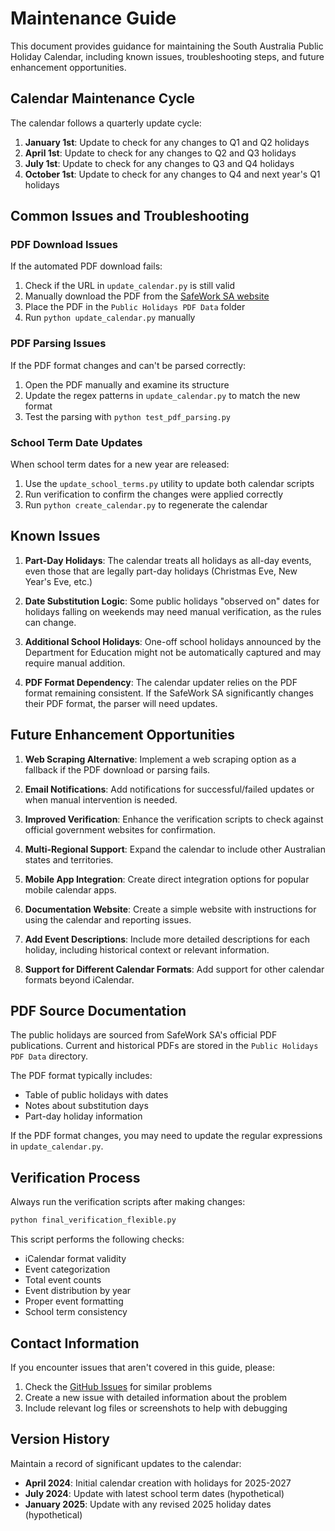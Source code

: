 # Maintenance Guide

This document provides guidance for maintaining the South Australia Public Holiday Calendar, including known issues, troubleshooting steps, and future enhancement opportunities.

## Calendar Maintenance Cycle

The calendar follows a quarterly update cycle:

1. **January 1st**: Update to check for any changes to Q1 and Q2 holidays
2. **April 1st**: Update to check for any changes to Q2 and Q3 holidays
3. **July 1st**: Update to check for any changes to Q3 and Q4 holidays
4. **October 1st**: Update to check for any changes to Q4 and next year's Q1 holidays

## Common Issues and Troubleshooting

### PDF Download Issues

If the automated PDF download fails:

1. Check if the URL in `update_calendar.py` is still valid
2. Manually download the PDF from the [SafeWork SA website](https://www.safework.sa.gov.au/resources/public-holidays)
3. Place the PDF in the `Public Holidays PDF Data` folder
4. Run `python update_calendar.py` manually

### PDF Parsing Issues

If the PDF format changes and can't be parsed correctly:

1. Open the PDF manually and examine its structure
2. Update the regex patterns in `update_calendar.py` to match the new format
3. Test the parsing with `python test_pdf_parsing.py`

### School Term Date Updates

When school term dates for a new year are released:

1. Use the `update_school_terms.py` utility to update both calendar scripts
2. Run verification to confirm the changes were applied correctly
3. Run `python create_calendar.py` to regenerate the calendar

## Known Issues

1. **Part-Day Holidays**: The calendar treats all holidays as all-day events, even those that are legally part-day holidays (Christmas Eve, New Year's Eve, etc.)

2. **Date Substitution Logic**: Some public holidays "observed on" dates for holidays falling on weekends may need manual verification, as the rules can change.

3. **Additional School Holidays**: One-off school holidays announced by the Department for Education might not be automatically captured and may require manual addition.

4. **PDF Format Dependency**: The calendar updater relies on the PDF format remaining consistent. If the SafeWork SA significantly changes their PDF format, the parser will need updates.

## Future Enhancement Opportunities

1. **Web Scraping Alternative**: Implement a web scraping option as a fallback if the PDF download or parsing fails.

2. **Email Notifications**: Add notifications for successful/failed updates or when manual intervention is needed.

3. **Improved Verification**: Enhance the verification scripts to check against official government websites for confirmation.

4. **Multi-Regional Support**: Expand the calendar to include other Australian states and territories.

5. **Mobile App Integration**: Create direct integration options for popular mobile calendar apps.

6. **Documentation Website**: Create a simple website with instructions for using the calendar and reporting issues.

7. **Add Event Descriptions**: Include more detailed descriptions for each holiday, including historical context or relevant information.

8. **Support for Different Calendar Formats**: Add support for other calendar formats beyond iCalendar.

## PDF Source Documentation

The public holidays are sourced from SafeWork SA's official PDF publications. Current and historical PDFs are stored in the `Public Holidays PDF Data` directory.

The PDF format typically includes:
- Table of public holidays with dates
- Notes about substitution days
- Part-day holiday information

If the PDF format changes, you may need to update the regular expressions in `update_calendar.py`.

## Verification Process

Always run the verification scripts after making changes:

```bash
python final_verification_flexible.py
```

This script performs the following checks:
- iCalendar format validity
- Event categorization
- Total event counts
- Event distribution by year
- Proper event formatting
- School term consistency

## Contact Information

If you encounter issues that aren't covered in this guide, please:

1. Check the [GitHub Issues](https://github.com/yourusername/Public-Holiday-Calendar-SA/issues) for similar problems
2. Create a new issue with detailed information about the problem
3. Include relevant log files or screenshots to help with debugging

## Version History

Maintain a record of significant updates to the calendar:

- **April 2024**: Initial calendar creation with holidays for 2025-2027
- **July 2024**: Update with latest school term dates (hypothetical)
- **January 2025**: Update with any revised 2025 holiday dates (hypothetical) 